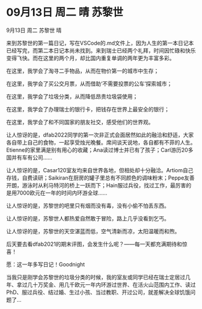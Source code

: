 # 09月13日 周二 晴 苏黎世

9月13日 周二 苏黎世 晴来到苏黎世的第一篇日记，写在VSCode的.md文件上，因为人生的第一本日记本已经写完，而第二本日记本尚未找到。来到瑞士已经两个礼拜，时间因忙碌和快乐变得飞快。而在这里的两个月，却比国内重复单调的两年更为丰富多彩。在这里，我学会了淘寻二手物品，从而在物价第一的城市中生存；在这里，我学会了买公交月票，从而借助‘不需要投票的公车’探索城市；在这里，我学会了垃圾分类，从而降低昂贵垃圾袋使用；在这里，我学会了办理瑞士的银行卡，把钱存在世界上最安全的银行；在这里，我学会了和不同国家的朋友社交，感受他们的世界观。让人惊讶的是，dfab2022同学的第一次非正式会面居然如此的融洽和舒适，大家各自带上自己的食物，一起享受烛光晚餐。席间谈天说地，各自都有不菲的人生。Etienne的家里满是别有用心的收藏；Ana读过博士并已有了孩子；Carl游历20多国并有车有公司……让人惊讶的是，Casar120室友均来自世界各地，但相处却十分融洽。Artiom自己存钱，自费读研；Saikiran在厨房的罐子里总有不同颜色的调味粉末；Peppe友善开朗，游泳时从利马特河的桥上一跃而下；Hain服过兵役，找过工作，最厉害的是用7000欧元在一年的时间内环游全球……让人惊讶的是，苏黎世的吧里只有烟而没有毒，没有小偷不怕丢东西。让人惊讶的是，苏黎世人都热爱自然敢于冒险，路上几乎没看到乞丐。让人惊讶的是，苏黎世的天空湛蓝而低，空气清新而凉，太阳温暖而和煦。后天要去看dfab2021的期末评图，会发生什么呢？——每一天都充满期待和惊喜！愿：这一年多写日记！Goodnight当我只是刚学会苏黎世的垃圾分类的时候，我的室友或同学已经在瑞士定居过几年、拿过几十万奖金、用几千欧元一年内环游过世界、在活火山范围内工作、读过PhD、服过兵役、结过婚、生过小孩、当过教职、开过公司，就差解决全球饥饿问题了…

